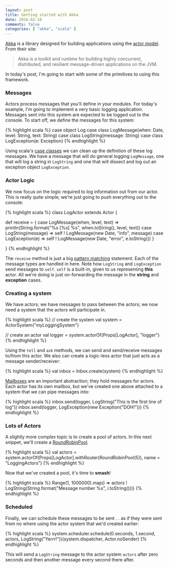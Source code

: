 ```yaml
---
layout: post
title: Getting started with Akka
date: 2016-02-10
comments: false
categories: [ "akka", "scala" ]
---
```


[Akka](http://akka.io/) is a library designed for building applications using the [actor model](https://en.wikipedia.org/wiki/Actor_model). From their site:

> Akka is a toolkit and runtime for building highly concurrent, distributed, and resilient message-driven applications on the JVM.
 
In today's post, I'm going to start with some of the primitives to using this framework.

### Messages

Actors process messages that you'll define in your modules. For today's example, I'm going to implement a very basic logging application. Messages sent into this system are expected to be logged out to the console. To start off, we define the messages for this system:

{% highlight scala %}
case object Log
case class LogMessage(when: Date, level: String, text: String)
case class LogString(message: String)
case class LogException(e: Exception)
{% endhighlight %}

Using scala's [case classes](http://docs.scala-lang.org/tutorials/tour/case-classes.html) we can clean up the definition of these log messages. We have a message that will do general logging `LogMessage`, one that will log a string in `LogString` and one that will dissect and log out an exception object `LogException`.

### Actor Logic

We now focus on the logic required to log information out from our actor. This is really quite simple; we're just going to push everything out to the console:

{% highlight scala %}
class LogActor extends Actor {

  def receive = {
    case LogMessage(when, level, text) => println(String.format("%s [%s] %s", when.toString(), level, text))
    case LogString(message) => self ! LogMessage(new Date, "info", message)
    case LogException(e) => self ! LogMessage(new Date, "error", e.toString())
  }

}
{% endhighlight %}

The `receive` method is just a big [pattern matching](http://docs.scala-lang.org/tutorials/tour/pattern-matching.html) statement. Each of the message types are handled in here. Note how `LogString` and `LogException` send messages to `self`. `self` is a built-in, given to us representing **this** actor. All we're doing is just on-forwarding the message in the **string** and **exception** cases.

### Creating a system

We have actors; we have messages to pass between the actors; we now need a system that the actors will participate in.

{% highlight scala %}
// create the system
val system = ActorSystem("myLoggingSystem")

// create an actor
val logger = system.actorOf(Props[LogActor], "logger")
{% endhighlight %}

Using the `tell` and `ask` methods, we can send and send/receive messages to/from this actor. We also can create a logic-less actor that just acts as a message sender/receiver:

{% highlight scala %}
val inbox = Inbox.create(system)
{% endhighlight %}

[Mailboxes](http://doc.akka.io/docs/akka/current/scala/mailboxes.html) are an important abstraction; they hold messages for actors. Each actor has its own mailbox, but we've created one above attached to a system that we can pipe messages into:

{% highlight scala %}
inbox.send(logger, LogString("This is the first line of log"))
inbox.send(logger, LogException(new Exception("DOH!")))
{% endhighlight %}

### Lots of Actors

A slightly more complex topic is to create a pool of actors. In this next snippet, we'll create a [RoundRobinPool](http://doc.akka.io/japi/akka/2.3.8/akka/routing/RoundRobinPool.html).

{% highlight scala %}
val actors = system.actorOf(Props[LogActor].withRouter(RoundRobinPool(5)), name = "LoggingActors")
{% endhighlight %}

Now that we've created a pool, it's time to **smash**!

{% highlight scala %}
Range(1, 1000000).map(i => actors ! LogString(String.format("Message number %s", i.toString())))
{% endhighlight %}

### Scheduled

Finally, we can schedule these messages to be sent . . as if they were sent from no where using the actor system that we'd created earlier:

{% highlight scala %}
system.scheduler.schedule(0.seconds, 1.second, actors, LogString("Yerrr!"))(system.dispatcher, Actor.noSender)
{% endhighlight %}

This will send a `LogString` message to the actor system `actors` after zero seconds and then another message every second there after.

